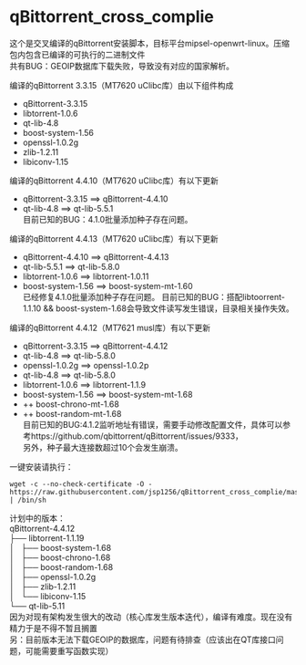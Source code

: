 # qBittorrent_cross_complie
这个是交叉编译的qBittorrent安装脚本，目标平台mipsel-openwrt-linux。压缩包内包含已编译的可执行的二进制文件  
共有BUG：GEOIP数据库下载失败，导致没有对应的国家解析。

编译的qBittorrent 3.3.15（MT7620 uClibc库）由以下组件构成  
* qBittorrent-3.3.15
* libtorrent-1.0.6
* qt-lib-4.8
* boost-system-1.56
* openssl-1.0.2g  
* zlib-1.2.11  
* libiconv-1.15  

编译的qBittorrent 4.4.10（MT7620 uClibc库）有以下更新  
* qBittorrent-3.3.15 ==> qBittorrent-4.4.10
* qt-lib-4.8 ==> qt-lib-5.5.1  
目前已知的BUG：4.1.0批量添加种子存在问题。

编译的qBittorrent 4.4.13（MT7620 uClibc库）有以下更新  
* qBittorrent-4.4.10 ==> qBittorrent-4.4.13
* qt-lib-5.5.1 ==> qt-lib-5.8.0  
* libtorrent-1.0.6 ==> libtorrent-1.0.11  
* boost-system-1.56 ==> boost-system-mt-1.60  
已经修复4.1.0批量添加种子存在问题。
目前已知的BUG：搭配libtoorrent-1.1.10 && boost-system-1.68会导致文件读写发生错误，目录相关操作失效。

编译的qBittorrent 4.4.12（MT7621 musl库）有以下更新  
* qBittorrent-3.3.15 ==> qBittorrent-4.4.12
* qt-lib-4.8 ==> qt-lib-5.8.0  
* openssl-1.0.2g ==> openssl-1.0.2p
* qt-lib-4.8 ==> qt-lib-5.8.0  
* libtorrent-1.0.6 ==> libtorrent-1.1.9  
* boost-system-1.56 ==> boost-system-mt-1.68  
* ++ boost-chrono-mt-1.68 
* ++ boost-random-mt-1.68  
目前已知的BUG:4.1.2监听地址有错误，需要手动修改配置文件，具体可以参考https://github.com/qbittorrent/qBittorrent/issues/9333，  
另外，种子最大连接数超过10个会发生崩溃。

一键安装请执行：  
~~~
wget -c --no-check-certificate -O - https://raw.githubusercontent.com/jsp1256/qBittorrent_cross_complie/master/qBittorrent_install_oneclick.sh | /bin/sh 
~~~
  
计划中的版本：  
qBittorrent-4.4.12  
├── libtorrent-1.1.19  
│   ├── boost-system-1.68  
│   ├── boost-chrono-1.68  
│   ├── boost-random-1.68  
│   ├── openssl-1.0.2g   
│   ├── zlib-1.2.11  
│   └── libiconv-1.15  
└── qt-lib-5.11  
因为对现有架构发生很大的改动（核心库发生版本迭代），编译有难度。现在没有精力于是不得不暂且搁置  
另：目前版本无法下载GEOIP的数据库，问题有待排查（应该出在QT库接口问题，可能需要重写函数实现）  
